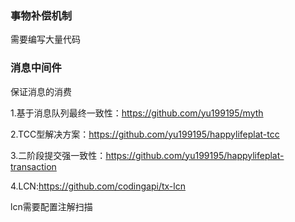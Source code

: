
### 事物补偿机制 

需要编写大量代码

### 消息中间件

保证消息的消费

1.基于消息队列最终一致性：https://github.com/yu199195/myth

2.TCC型解决方案：https://github.com/yu199195/happylifeplat-tcc

3.二阶段提交强一致性：https://github.com/yu199195/happylifeplat-transaction

4.LCN:https://github.com/codingapi/tx-lcn


lcn需要配置注解扫描